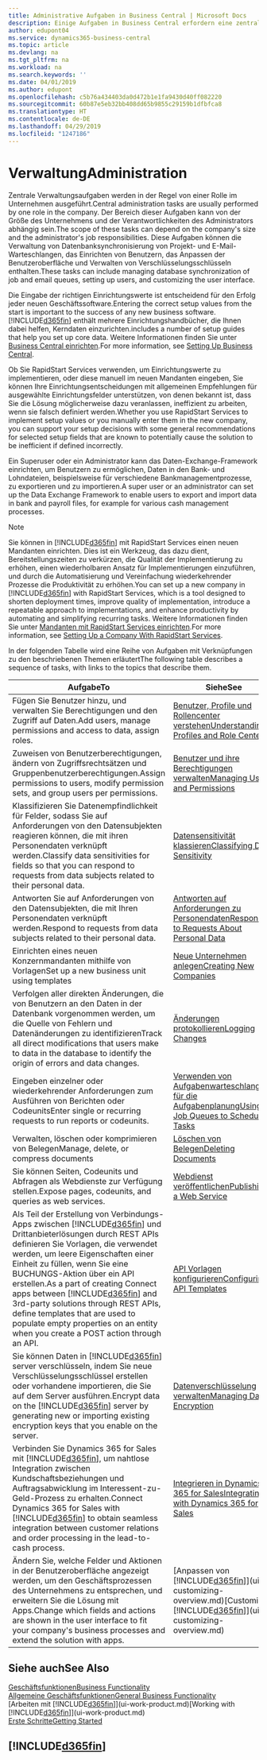 ```yaml
---
title: Administrative Aufgaben in Business Central | Microsoft Docs
description: Einige Aufgaben in Business Central erfordern eine zentrale Administration und Einrichtung. Erfahren, welche das sind und was zu tun ist.
author: edupont04
ms.service: dynamics365-business-central
ms.topic: article
ms.devlang: na
ms.tgt_pltfrm: na
ms.workload: na
ms.search.keywords: ''
ms.date: 04/01/2019
ms.author: edupont
ms.openlocfilehash: c5b76a434403da0d472b1e1fa9430d40ff082220
ms.sourcegitcommit: 60b87e5eb32bb408dd65b9855c29159b1dfbfca8
ms.translationtype: HT
ms.contentlocale: de-DE
ms.lasthandoff: 04/29/2019
ms.locfileid: "1247186"
---
```

# <a name="administration"></a><span data-ttu-id="a338a-104">Verwaltung</span><span class="sxs-lookup"><span data-stu-id="a338a-104">Administration</span></span>
<span data-ttu-id="a338a-105">Zentrale Verwaltungsaufgaben werden in der Regel von einer Rolle im Unternehmen ausgeführt.</span><span class="sxs-lookup"><span data-stu-id="a338a-105">Central administration tasks are usually performed by one role in the company.</span></span> <span data-ttu-id="a338a-106">Der Bereich dieser Aufgaben kann von der Größe des Unternehmens und der Verantwortlichkeiten des Administrators abhängig sein.</span><span class="sxs-lookup"><span data-stu-id="a338a-106">The scope of these tasks can depend on the company's size and the administrator's job responsibilities.</span></span> <span data-ttu-id="a338a-107">Diese Aufgaben können die Verwaltung von Datenbanksynchronisierung von Projekt- und E-Mail-Warteschlangen, das Einrichten von Benutzern, das Anpassen der Benutzeroberfläche und Verwalten von Verschlüsselungsschlüsseln enthalten.</span><span class="sxs-lookup"><span data-stu-id="a338a-107">These tasks can include managing database synchronization of job and email queues, setting up users, and customizing the user interface.</span></span>  

<span data-ttu-id="a338a-108">Die Eingabe der richtigen Einrichtungswerte ist entscheidend für den Erfolg jeder neuen Geschäftssoftware.</span><span class="sxs-lookup"><span data-stu-id="a338a-108">Entering the correct setup values from the start is important to the success of any new business software.</span></span> [!INCLUDE[d365fin](includes/d365fin_md.md)] <span data-ttu-id="a338a-109">enthält mehrere Einrichtungshandbücher, die Ihnen dabei helfen, Kerndaten einzurichten.</span><span class="sxs-lookup"><span data-stu-id="a338a-109">includes a number of setup guides that help you set up core data.</span></span> <span data-ttu-id="a338a-110">Weitere Informationen finden Sie unter [Business Central einrichten](setup.md).</span><span class="sxs-lookup"><span data-stu-id="a338a-110">For more information, see [Setting Up Business Central](setup.md).</span></span>

<span data-ttu-id="a338a-111">Ob Sie RapidStart Services verwenden, um Einrichtungswerte zu implementieren, oder diese manuell im neuen Mandanten eingeben, Sie können Ihre Einrichtungsentscheidungen mit allgemeinen Empfehlungen für ausgewählte Einrichtungsfelder unterstützen, von denen bekannt ist, dass Sie die Lösung möglicherweise dazu veranlassen, ineffizient zu arbeiten, wenn sie falsch definiert werden.</span><span class="sxs-lookup"><span data-stu-id="a338a-111">Whether you use RapidStart Services to implement setup values or you manually enter them in the new company, you can support your setup decisions with some general recommendations for selected setup fields that are known to potentially cause the solution to be inefficient if defined incorrectly.</span></span>  

<span data-ttu-id="a338a-112">Ein Superuser oder ein Administrator kann das Daten-Exchange-Framework einrichten, um Benutzern zu ermöglichen, Daten in den Bank- und Lohndateien, beispielsweise für verschiedene Bankmanagementprozesse, zu exportieren und zu importieren.</span><span class="sxs-lookup"><span data-stu-id="a338a-112">A super user or an administrator can set up the Data Exchange Framework to enable users to export and import data in bank and payroll files, for example for various cash management processes.</span></span>

> [!NOTE]
> <span data-ttu-id="a338a-113">Sie können in [!INCLUDE[d365fin](includes/d365fin_md.md)] mit RapidStart Services einen neuen Mandanten einrichten. Dies ist ein Werkzeug, das dazu dient, Bereitstellungszeiten zu verkürzen, die Qualität der Implementierung zu erhöhen, einen wiederholbaren Ansatz für Implementierungen einzuführen, und durch die Automatisierung und Vereinfachung wiederkehrender Prozesse die Produktivität zu erhöhen.</span><span class="sxs-lookup"><span data-stu-id="a338a-113">You can set up a new company in [!INCLUDE[d365fin](includes/d365fin_md.md)] with RapidStart Services, which is a tool designed to shorten deployment times, improve quality of implementation, introduce a repeatable approach to implementations, and enhance productivity by automating and simplifying recurring tasks.</span></span> <span data-ttu-id="a338a-114">Weitere Informationen finden Sie unter [Mandanten mit RapidStart Services einrichten](admin-set-up-a-company-with-rapidstart.md).</span><span class="sxs-lookup"><span data-stu-id="a338a-114">For more information, see [Setting Up a Company With RapidStart Services](admin-set-up-a-company-with-rapidstart.md).</span></span>

<span data-ttu-id="a338a-115">In der folgenden Tabelle wird eine Reihe von Aufgaben mit Verknüpfungen zu den beschriebenen Themen erläutert</span><span class="sxs-lookup"><span data-stu-id="a338a-115">The following table describes a sequence of tasks, with links to the topics that describe them.</span></span>   

|<span data-ttu-id="a338a-116">**Aufgabe**</span><span class="sxs-lookup"><span data-stu-id="a338a-116">**To**</span></span>|<span data-ttu-id="a338a-117">**Siehe**</span><span class="sxs-lookup"><span data-stu-id="a338a-117">**See**</span></span>|  
|------------|-------------|  
|<span data-ttu-id="a338a-118">Fügen Sie Benutzer hinzu, und verwalten Sie Berechtigungen und den Zugriff auf Daten.</span><span class="sxs-lookup"><span data-stu-id="a338a-118">Add users, manage permissions and access to data, assign roles.</span></span>|[<span data-ttu-id="a338a-119">Benutzer, Profile und Rollencenter verstehen</span><span class="sxs-lookup"><span data-stu-id="a338a-119">Understanding Profiles and Role Centers</span></span>](admin-users-profiles-roles.md)|  
|<span data-ttu-id="a338a-120">Zuweisen von Benutzerberechtigungen, ändern von Zugriffsrechtsätzen und Gruppenbenutzerberechtigungen.</span><span class="sxs-lookup"><span data-stu-id="a338a-120">Assign permissions to users, modify permission sets, and group users per permissions.</span></span>|[<span data-ttu-id="a338a-121">Benutzer und ihre Berechtigungen verwalten</span><span class="sxs-lookup"><span data-stu-id="a338a-121">Managing Users and Permissions</span></span>](ui-how-users-permissions.md)|
|<span data-ttu-id="a338a-122">Klassifizieren Sie Datenempfindlichkeit für Felder, sodass Sie auf Anforderungen von den Datensubjekten reagieren können, die mit ihren Personendaten verknüpft werden.</span><span class="sxs-lookup"><span data-stu-id="a338a-122">Classify data sensitivities for fields so that you can respond to requests from data subjects related to their personal data.</span></span>|[<span data-ttu-id="a338a-123">Datensensitivität klassieren</span><span class="sxs-lookup"><span data-stu-id="a338a-123">Classifying Data Sensitivity</span></span>](admin-classifying-data-sensitivity.md)|
|<span data-ttu-id="a338a-124">Antworten Sie auf Anforderungen von den Datensubjekten, die mit Ihren Personendaten verknüpft werden.</span><span class="sxs-lookup"><span data-stu-id="a338a-124">Respond to requests from data subjects related to their personal data.</span></span>|[<span data-ttu-id="a338a-125">Antworten auf Anforderungen zu Personendaten</span><span class="sxs-lookup"><span data-stu-id="a338a-125">Responding to Requests About Personal Data</span></span>](admin-responding-to-requests-about-personal-data.md)|
|<span data-ttu-id="a338a-126">Einrichten eines neuen Konzernmandanten mithilfe von Vorlagen</span><span class="sxs-lookup"><span data-stu-id="a338a-126">Set up a new business unit using templates</span></span>|[<span data-ttu-id="a338a-127">Neue Unternehmen anlegen</span><span class="sxs-lookup"><span data-stu-id="a338a-127">Creating New Companies</span></span>](about-new-company.md)|
|<span data-ttu-id="a338a-128">Verfolgen aller direkten Änderungen, die von Benutzern an den Daten in der Datenbank vorgenommen werden, um die Quelle von Fehlern und Datenänderungen zu identifizieren</span><span class="sxs-lookup"><span data-stu-id="a338a-128">Track all direct modifications that users make to data in the database to identify the origin of errors and data changes.</span></span>|[<span data-ttu-id="a338a-129">Änderungen protokollieren</span><span class="sxs-lookup"><span data-stu-id="a338a-129">Logging Changes</span></span>](across-log-changes.md)|  
|<span data-ttu-id="a338a-130">Eingeben einzelner oder wiederkehrender Anforderungen zum Ausführen von Berichten oder Codeunits</span><span class="sxs-lookup"><span data-stu-id="a338a-130">Enter single or recurring requests to run reports or codeunits.</span></span>|[<span data-ttu-id="a338a-131">Verwenden von Aufgabenwarteschlangen für die Aufgabenplanung</span><span class="sxs-lookup"><span data-stu-id="a338a-131">Using Job Queues to Schedule Tasks</span></span>](admin-job-queues-schedule-tasks.md)|  
|<span data-ttu-id="a338a-132">Verwalten, löschen oder komprimieren von Belegen</span><span class="sxs-lookup"><span data-stu-id="a338a-132">Manage, delete, or compress documents</span></span>|[<span data-ttu-id="a338a-133">Löschen von Belegen</span><span class="sxs-lookup"><span data-stu-id="a338a-133">Deleting Documents</span></span>](admin-manage-documents.md)|  
|<span data-ttu-id="a338a-134">Sie können Seiten, Codeunits und Abfragen als Webdienste zur Verfügung stellen.</span><span class="sxs-lookup"><span data-stu-id="a338a-134">Expose pages, codeunits, and queries as web services.</span></span>|[<span data-ttu-id="a338a-135">Webdienst veröffentlichen</span><span class="sxs-lookup"><span data-stu-id="a338a-135">Publishing a Web Service</span></span>](across-how-publish-web-service.md)|
|<span data-ttu-id="a338a-136">Als Teil der Erstellung von Verbindungs-Apps zwischen [!INCLUDE[d365fin](includes/d365fin_md.md)] und Drittanbieterlösungen durch REST APIs definieren Sie Vorlagen, die verwendet werden, um leere Eigenschaften einer Einheit zu füllen, wenn Sie eine BUCHUNGS-Aktion über ein API erstellen.</span><span class="sxs-lookup"><span data-stu-id="a338a-136">As a part of creating Connect apps between [!INCLUDE[d365fin](includes/d365fin_md.md)] and 3rd-party solutions through REST APIs, define templates that are used to populate empty properties on an entity when you create a POST action through an API.</span></span>|[<span data-ttu-id="a338a-137">API Vorlagen konfigurieren</span><span class="sxs-lookup"><span data-stu-id="a338a-137">Configuring API Templates</span></span>](admin-configuring-api-template.md)|
|<span data-ttu-id="a338a-138">Sie können Daten in [!INCLUDE[d365fin](includes/d365fin_md.md)] server verschlüsseln, indem Sie neue Verschlüsselungsschlüssel erstellen oder vorhandene importieren, die Sie auf dem Server ausführen.</span><span class="sxs-lookup"><span data-stu-id="a338a-138">Encrypt data on the [!INCLUDE[d365fin](includes/d365fin_md.md)] server by generating new or importing existing encryption keys that you enable on the server.</span></span>|[<span data-ttu-id="a338a-139">Datenverschlüsselung verwalten</span><span class="sxs-lookup"><span data-stu-id="a338a-139">Managing Data Encryption</span></span>](admin-manage-data-encryption.md)|
|<span data-ttu-id="a338a-140">Verbinden Sie Dynamics 365 for Sales mit [!INCLUDE[d365fin](includes/d365fin_md.md)], um nahtlose Integration zwischen Kundschaftsbeziehungen und Auftragsabwicklung im Interessent-zu-Geld-Prozess zu erhalten.</span><span class="sxs-lookup"><span data-stu-id="a338a-140">Connect Dynamics 365 for Sales with [!INCLUDE[d365fin](includes/d365fin_md.md)] to obtain seamless integration between customer relations and order processing in the lead-to-cash process.</span></span>|[<span data-ttu-id="a338a-141">Integrieren in Dynamics 365 for Sales</span><span class="sxs-lookup"><span data-stu-id="a338a-141">Integrating with Dynamics 365 for Sales</span></span>](admin-prepare-dynamics-365-for-sales-for-integration.md)|
|<span data-ttu-id="a338a-142">Ändern Sie, welche Felder und Aktionen in der Benutzeroberfläche angezeigt werden, um den Geschäftsprozessen des Unternehmens zu entsprechen, und erweitern Sie die Lösung mit Apps.</span><span class="sxs-lookup"><span data-stu-id="a338a-142">Change which fields and actions are shown in the user interface to fit your company's business processes and extend the solution with apps.</span></span>|<span data-ttu-id="a338a-143">[Anpassen von [!INCLUDE[d365fin](includes/d365fin_md.md)]](ui-customizing-overview.md)</span><span class="sxs-lookup"><span data-stu-id="a338a-143">[Customizing [!INCLUDE[d365fin](includes/d365fin_md.md)]](ui-customizing-overview.md)</span></span>|

## <a name="see-also"></a><span data-ttu-id="a338a-144">Siehe auch</span><span class="sxs-lookup"><span data-stu-id="a338a-144">See Also</span></span>
[<span data-ttu-id="a338a-145">Geschäftsfunktionen</span><span class="sxs-lookup"><span data-stu-id="a338a-145">Business Functionality</span></span>](across-business-functionality.md)  
[<span data-ttu-id="a338a-146">Allgemeine Geschäftsfunktionen</span><span class="sxs-lookup"><span data-stu-id="a338a-146">General Business Functionality</span></span>](ui-across-business-areas.md)  
<span data-ttu-id="a338a-147">[Arbeiten mit [!INCLUDE[d365fin](includes/d365fin_md.md)]](ui-work-product.md)</span><span class="sxs-lookup"><span data-stu-id="a338a-147">[Working with [!INCLUDE[d365fin](includes/d365fin_md.md)]](ui-work-product.md)</span></span>  
[<span data-ttu-id="a338a-148">Erste Schritte</span><span class="sxs-lookup"><span data-stu-id="a338a-148">Getting Started</span></span>](product-get-started.md)    

## [!INCLUDE[d365fin](includes/free_trial_md.md)]  
